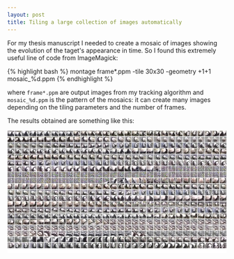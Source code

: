 ```yaml
---
layout: post
title: Tiling a large collection of images automatically
---
```


For my thesis manuscript I needed to create a mosaic of images showing the evolution of the taget's appearance in time. So I found this extremely useful line of code from ImageMagick:

{% highlight bash %}
montage frame*.ppm -tile 30x30 -geometry +1+1 mosaic_%d.ppm
{% endhighlight %}

where `frame*.ppm` are output images from my tracking algorithm and `mosaic_%d.ppm` is the pattern of the mosaics: it can create many images depending on the tiling parameters and the number of frames.

The results obtained are something like this:

![alt text][panda]

[panda]: /static/images/pandaSeq.jpg "Panda sequence"
